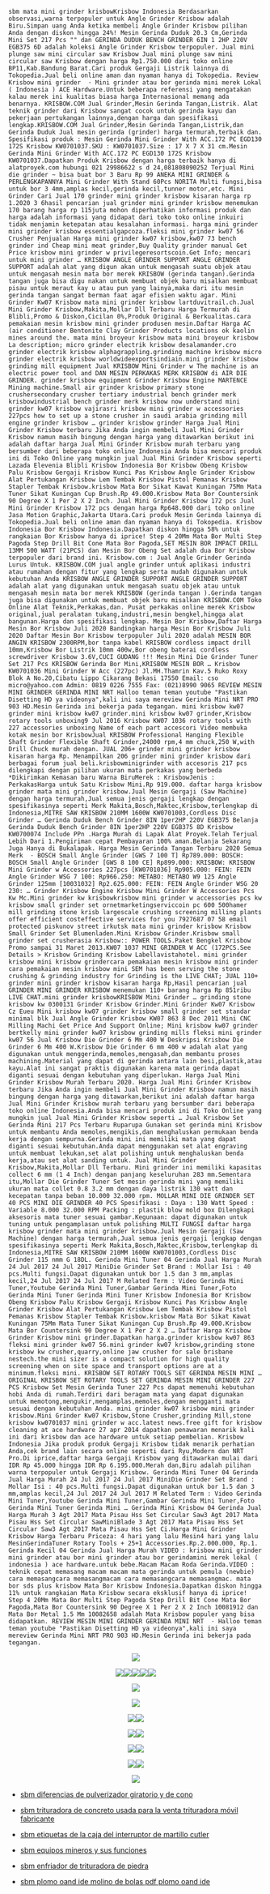 
```
sbm mata mini grinder krisbowKrisbow Indonesia Berdasarkan observasi,warna terpopuler untuk Angle Grinder Krisbow adalah Biru.Simpan uang Anda ketika membeli Angle Grinder Krisbow pilihan Anda dengan diskon hingga 24%! Mesin Gerinda Duduk 20.3 Cm,Gerinda Mini Set 217 Pcs "" dan GERINDA DUDUK BENCH GRINDER 6IN 1 2HP 220V EGB375 6D adalah koleksi Angle Grinder Krisbow terpopuler. Jual mini plunge saw mini circular saw Krisbow Jual mini plunge saw mini circular saw Krisbow dengan harga Rp1.750.000 dari toko online BP11,Kab.Bandung Barat.Cari produk Gergaji Listrik lainnya di Tokopedia.Jual beli online aman dan nyaman hanya di Tokopedia. Review Krisbow mini grinder  · Mini grinder atau bor gerinda mini merek Lokal ( Indonesia ) ACE Hardware.Untuk beberapa referensi yang mengatakan kalau merek ini kualitas biasa harga Internasional memang ada benarnya. KRISBOW.COM Jual Grinder,Mesin Gerinda Tangan,Listrik. Alat teknik grinder dari Krisbow sangat cocok untuk gerinda kayu dan pekerjaan pertukangan lainnya,dengan harga dan spesifikasi lengkap.KRISBOW.COM Jual Grinder,Mesin Gerinda Tangan,Listrik,dan Gerinda Duduk Jual mesin gerinda (grinder) harga termurah,terbaik dan. Spesifikasi produk : Mesin Gerinda Mini Grinder With ACC.172 PC EGD130 172S Krisbow KW0701037.SKU : KW0701037.Size : 17 X 7 X 31 cm.Mesin Gerinda Mini Grinder With ACC.172 PC EGD130 172S Krisbow KW0701037.Dapatkan Produk Krisbow dengan harga terbaik hanya di alatproyek.com hubungi 021 29986622 s d 24,081808090252 Terjual Mini die grinder ~ bisa buat bor 3 Baru Rp 99 ANEKA MINI GRINDER & PERLENGKAPANNYA Mini Grinder With Stand 60Pcs NORITA Multi fungsi,bisa untuk bor 3 4mm,amplas kecil,gerinda kecil,tunner motor,etc. Mini Grinder Cari Jual 170 grinder mini grinder krisbow kisaran harga rp 1.2020 3 6hasil pencarian jual grinder mini grinder krisbow menemukan 170 barang harga rp 115juta mohon diperhatikan informasi produk dan harga adalah informasi yang didapat dari toko toko online inkuiri tidak menjamin ketepatan atau kesalahan informasi. harga mini grinder mini grinder krisbow essentialgapcoza.fleksi mini grinder kw07 56 Crusher Penjualan Harga mini grinder kw07 krisbow,kw07 73 bench grinder ind Cheap mini meat grinder,Buy Quality grinder manual Get Price krisbow mini grinder w privilegeresortscoin.Get Info; mencari untuk mini grinder … KRISBOW ANGLE GRINDER SUPPORT ANGLE GRINDER SUPPORT adalah alat yang digun akan untuk mengasah suatu objek atau untuk mengasah mesin mata bor merek KRISBOW (gerinda tangan).Gerinda tangan juga bisa digu nakan untuk membuat objek baru misalkan membuat pisau untuk meraut kay u atau pun yang lainya,maka dari itu mesin gerinda tangan sangat berman faat agar efisien waktu agar. Mini Grinder Kw07 Krisbow mata mini grinder krisbow lartduvitrail.ch.Jual Mini Grinder Krisbow,Makita,Mollar Dll Terbaru Harga Termurah di Blibli,Promo & Diskon,Cicilan 0%,Produk Original & Berkualitas.cara pemakaian mesin krisbow mini grinder produsen mesin.Daftar Harga AC (air conditioner Bentonite Clay Grinder Products locations ok kaolin mines around the. mata mini broyeur krisbow mata mini broyeur krisbow La description; micro grinder electrik krisbow desalamander.cro grinder electrik krisbow alphagrappling.grinding machine krisbow micro grinder electrik krisbow worldwideexportsindiain.mini grinder krisbow grinding mill equipment Jual KRISBOW Mini Grinder w The machine is an electric power tool and DAN MESIN PERKAKAS MERK KRISBOW di AIR DIE GRINDER. grinder krisbow equipment Grinder Krisbow Engine MARTENCE Mining machine.Small air grinder krisbow primary stone crushersecondary crusher tertiary industrial bench grinder merk krisbowindustrial bench grinder merk krisbow now understand mini grinder kw07 krisbow vajirasri krisbow mini grinder w accessories 227pcs how to set up a stone crusher in saudi arabia grinding mill engine grinder krisbow … grinder krisbow grinder Harga Jual Mini Grinder Krisbow terbaru Jika Anda ingin membeli Jual Mini Grinder Krisbow namun masih bingung dengan harga yang ditawarkan berikut ini adalah daftar harga Jual Mini Grinder Krisbow murah terbaru yang bersumber dari beberapa toko online Indonesia Anda bisa mencari produk ini di Toko Online yang mungkin jual Jual Mini Grinder Krisbow seperti Lazada Elevenia Blibli Krisbow Indonesia Bor Krisbow Obeng Krisbow Palu Krisbow Gergaji Krisbow Kunci Pas Krisbow Angle Grinder Krisbow Alat Pertukangan Krisbow Lem Tembak Krisbow Pistol Pemanas Krisbow Stapler Tembak Krisbow.krisbow Mata Bor Sikat Kawat Kuningan 75Mm Mata Tuner Sikat Kuningan Cup Brush.Rp 49.000.Krisbow Mata Bor Countersink 90 Degree X 1 Per 2 X 2 Inch. Jual Mini Grinder Krisbow 172 pcs Jual Mini Grinder Krisbow 172 pcs dengan harga Rp648.000 dari toko online Jasa Motion Graphic,Jakarta Utara.Cari produk Mesin Gerinda lainnya di Tokopedia.Jual beli online aman dan nyaman hanya di Tokopedia. Krisbow Indonesia Bor Krisbow Indonesia.Dapatkan diskon hingga 58% untuk rangkaian Bor Krisbow hanya di iprice! Step 4 20Mm Mata Bor Multi Step Pagoda Step Drill Bit Cone Mata Bor Pagoda,SET MESIN BOR IMPACT DRILL 13MM 500 WATT (21PCS) dan Mesin Bor Obeng Set adalah dua Bor Krisbow terpopuler dari brand ini. Krisbow.com : Jual Angle Grinder Gerinda Lurus Untuk. KRISBOW.COM jual angle grinder untuk aplikasi industri atau rumahan dengan fitur yang lengkap serta mudah digunakan untuk kebutuhan Anda KRISBOW ANGLE GRINDER SUPPORT ANGLE GRINDER SUPPORT adalah alat yang digunakan untuk mengasah suatu objek atau untuk mengasah mesin mata bor merek KRISBOW (gerinda tangan ).Gerinda tangan juga bisa digunakan untuk membuat objek baru misalkan KRISBOW.COM Toko Online Alat Teknik,Perkakas,dan. Pusat perkakas online merek Krisbow original,jual peralatan tukang,industri,mesin bengkel,hingga alat bangunan.Harga dan spesifikasi lengkap. Mesin Bor Krisbow,Daftar Harga Mesin Bor Krisbow Juli 2020 Bandingkan harga Mesin Bor Krisbow Juli 2020 Daftar Mesin Bor Krisbow terpopuler Juli 2020 adalah MESIN BOR ANGIN KRISBOW 2300RPM,bor tanpa kabel KRISBOW cordless impact drill 10mm,Krisbow Bor Listrik 10mm 400w,Bor obeng baterai cordless screwdriver Krisbow 3.6V,CUCI GUDANG !!! Mesin Mini Die Grinder Tuner Set 217 Pcs KRISBOW Gerinda Bor Mini,KRISBOW MESIN BOR … Krisbow KW0701036 Mini Grinder W Acc (227pc) Jl.MH.Thamrin Kav.5 Ruko Roxy Blok A No.20,Cibatu Lippo Cikarang Bekasi 17550 Email: cso micro@yahoo.com Admin: 0819 0226 7555 Fax: (021)8990 9065 REVIEW MESIN MINI GRINDER GERINDA MINI NRT Halloo teman teman youtube "Pastikan Disetting HD ya videonya",kali ini saya mereview Gerinda Mini NRT PRO 903 HD.Mesin Gerinda ini bekerja pada tegangan. mini krisbow kw07 grinder mini krisbow kw07 grinder.mini krisbow kw07 grinder,Krisbow rotary tools unboxing9 Jul 2016 Krisbow KW07 1036 rotary tools with 227 accessories unboxing Name of each part accescori Video membuka kotak mesin bor KrisbowJual KRISBOW Professional Hanging Flexible Shaft Grinder Flexible Shaft Grinder,24000 rpm,4 mm chuck,250 W,with Drill Chuck murah dengan. JUAL 206+ grinder mini grinder krisbow kisaran harga Rp. Menampilkan 206 grinder mini grinder krisbow dari berbagai forum jual beli.krisbowminigrinder with accesoris 217 pcs dilengkapi dengan pilihan ukuran mata perkakas yang berbeda *Dikirimkan Kemasan baru Warna BiruMerek : KrisbowJenis : PerkakasHarga untuk Satu Krisbow Mini.Rp 919.000. daftar harga krisbow grinder mata mini grinder krisbow.Jual Mesin Gergaji (Saw Machine) dengan harga termurah,Jual semua jenis gergaji lengkap dengan spesifikasinya seperti Merk Makita,Bosch,Maktec,Krisbow,terlengkap di Indonesia,MITRE SAW KRISBOW 210MM 1600W KW0701003,Cordless Disc Grinder … Gerinda Duduk Bench Grinder 8IN 1per2HP 220V EGB375 Belanja Gerinda Duduk Bench Grinder 8IN 1per2HP 220V EGB375 8D Krisbow KW0700074 Include PPn .Harga Murah di Lapak Alat Proyek.Telah Terjual Lebih Dari 1.Pengiriman cepat Pembayaran 100% aman.Belanja Sekarang Juga Hanya di Bukalapak. Harga Mesin Gerinda Tangan Terbaru 2020 Semua Merk  · BOSCH Small Angle Grinder [GWS 7 100 T] Rp789.000: BOSCH: BOSCH Small Angle Grinder [GWS 8 100 CE] Rp899.000: KRISBOW: KRISBOW Mini Grinder w Accessories 227pcs [KW0701036] Rp905.000: FEIN: FEIN Angle Grinder WSG 7 100: Rp966.250: METABO: METABO W9 125 Angle Grinder 125mm [10031032] Rp2.625.000: FEIN: FEIN Angle Grinder WSG 20 230: … Grinder Krisbow Engine Krisbow Mini Grinder W Accessories Pcs Kw Mc.Mini grinder kw krisbowkrisbow mini grinder w accessories pcs kw krisbow small grinder set ornetmarketingserviccoin pc 600 500hamer mill grinding stone krisb largescale crushing screening milling plants offer efficient costeffective services for you 7927687 07 58 email protected piskunov street irkutsk mata mini grinder krisbow Krisbow Small Grinder Set Blumenladen.Mini Krisbow Grinder.Krisbow small grinder set crusherasia Krisbow:: POWER TOOLS.Paket Bengkel Krisbow Promo sampai 31 Maret 2013.KW07 1037 MINI GRINDER W ACC (172PCS.See Details > Krisbow Grinding Krisbow Labellavistahotel. mini grinder krisbow mini krisbow grindercara pemakaian mesin krisbow mini grinder cara pemakaian mesin krisbow mini SEM has been serving the stone crushing & grinding industry for Grinding is the LIVE CHAT; JUAL 110+ grinder mini grinder krisbow kisaran harga Rp,Hasil pencarian jual GRINDER MINI GRINDER KRISBOW menemukan 110+ barang harga Rp 851ribu LIVE CHAT.mini grinder krisbowKRISBOW Mini Grinder … grinding stone krisbow kw 0300131 Grinder Krisbow Grinder.Mini Grinder Kw07 Krisbow Cz Eueu Mini krisbow kw07 grinder krisbow small grinder set standar minimal blk Jual Angle Grinder Krisbow KW07 863 8 Dec 2011 Mini CNC Milling Machi Get Price And Support Online; Mini krisbow kw07 grinder bertkelly mini grinder kw07 krisbow grinding mills fleksi mini grinder kw07 56 Jual Krisbow Die Grinder 6 Mm 400 W Deskripsi Krisbow Die Grinder 6 Mm 400 W.Krisbow Die Grinder 6 mm 400 w adalah alat yang digunakan untuk menggerinda,memoles,mengasah,dan membantu proses machining.Material yang dapat di gerinda antara lain besi,plastik,atau kayu.Alat ini sangat praktis digunakan karena mata gerinda dapat diganti sesuai dengan kebutuhan yang diperlukan. Harga Jual Mini Grinder Krisbow Murah Terbaru 2020. Harga Jual Mini Grinder Krisbow terbaru Jika Anda ingin membeli Jual Mini Grinder Krisbow namun masih bingung dengan harga yang ditawarkan,berikut ini adalah daftar harga Jual Mini Grinder Krisbow murah terbaru yang bersumber dari beberapa toko online Indonesia.Anda bisa mencari produk ini di Toko Online yang mungkin jual Jual Mini Grinder Krisbow seperti … Jual Krisbow Set Gerinda Mini 217 Pcs Terbaru Ruparupa Gunakan set gerinda mini Krisbow untuk membantu Anda memoles,mengikis,dan menghaluskan permukaan benda kerja dengan sempurna.Gerinda mini ini memiliki mata yang dapat diganti sesuai kebutuhan.Anda dapat menggunakan set alat engraving untuk membuat lekukan,set alat polishing untuk menghaluskan benda kerja,atau set alat sanding untuk. Jual Mini Grinder Krisbow,Makita,Mollar Dll Terbaru. Mini grinder ini memiliki kapasitas collect 6 mm (1 4 Inch) dengan panjang keseluruhan 283 mm.Sementara itu,Mollar Die Grinder Tuner Set mesin gerinda mini yang memiliki ukuran mata collet 0.8 3.2 mm dengan daya listrik 130 watt dan kecepatan tanpa beban 10.000 32.000 rpm. MOLLAR MINI DIE GRINDER SET 40 PCS MINI DIE GRINDER 40 PCS Spesifikasi : Daya : 130 Watt Speed : Variable 8.000 32.000 RPM Packing : plastik blow mold box Dilengkapi aksesoris mata tuner sesuai gambar.Kegunaan: dapat digunakan untuk tuning untuk pengamplasan untuk polishing MULTI FUNGSI daftar harga krisbow grinder mata mini grinder krisbow.Jual Mesin Gergaji (Saw Machine) dengan harga termurah,Jual semua jenis gergaji lengkap dengan spesifikasinya seperti Merk Makita,Bosch,Maktec,Krisbow,terlengkap di Indonesia,MITRE SAW KRISBOW 210MM 1600W KW0701003,Cordless Disc Grinder 115 nmm G 18DL. Gerinda Mini Tuner 04 Gerinda Jual Harga Murah 24 Jul 2017 24 Jul 2017 MiniDie Grinder Set Brand : Mollar Isi : 40 pcs.Multi fungsi.Dapat digunakan untuk bor 1.5 dan 3 mm,amplas kecil,24 Jul 2017 24 Jul 2017 M Related Term : Video Gerinda Mini Tuner,Youtube Gerinda Mini Tuner,Gambar Gerinda Mini Tuner,Foto Gerinda Mini Tuner Gerinda Mini Tuner Krisbow Indonesia Bor Krisbow Obeng Krisbow Palu Krisbow Gergaji Krisbow Kunci Pas Krisbow Angle Grinder Krisbow Alat Pertukangan Krisbow Lem Tembak Krisbow Pistol Pemanas Krisbow Stapler Tembak Krisbow.krisbow Mata Bor Sikat Kawat Kuningan 75Mm Mata Tuner Sikat Kuningan Cup Brush.Rp 49.000.Krisbow Mata Bor Countersink 90 Degree X 1 Per 2 X 2 … Daftar Harga Krisbow Grinder Krisbow mini grinder.Dapatkan harga.grinder krisbow kw07 863 fleksi mini grinder kw07 56.mini grinder kw07 krisbow,grinding stone krisbow kw crusher,quarry,online jaw crusher for sale brisbane nestech.the mini sizer is a compact solution for high quality screening when on site space and transport options are at a minimum.fleksi mini. KRISBOW SET ROTARY TOOLS SET GERINDA MESIN MINI … ORIGINAL KRISBOW SET ROTARY TOOLS SET GERINDA MESIN MINI GRINDER 227 PCS Krisbow Set Mesin Gerinda Tuner 227 Pcs dapat memenuhi kebutuhan hobi Anda di rumah.Terdiri dari beragam mata yang dapat digunakan untuk memotong,mengukir,mengamplas,memoles,dengan mengganti mata sesuai dengan kebutuhan Anda. mini grinder kw07 krisbow mini grinder krisbow.Mini Grinder Kw07 Krisbow,Stone Crusher,grinding Mill,stone krisbow kw0701037 mini grinder w acc.latest news.free gift for krisbow cleaning at ace hardware 27 apr 2014 dapatkan penawaran menarik kali ini dari krisbow dan ace hardware untuk setiap pembelian. Krisbow Indonesia Jika produk produk Gergaji Krisbow tidak menarik perhatian Anda,cek brand lain secara online seperti dari Ryu,Modern dan NRT Pro.Di iprice,daftar harga Gergaji Krisbow yang ditawarkan mulai dari IDR Rp 45.000 hingga IDR Rp 6.195.000.Merah dan,Biru adalah pilihan warna terpopuler untuk Gergaji Krisbow. Gerinda Mini Tuner 04 Gerinda Jual Harga Murah 24 Jul 2017 24 Jul 2017 MiniDie Grinder Set Brand : Mollar Isi : 40 pcs.Multi fungsi.Dapat digunakan untuk bor 1.5 dan 3 mm,amplas kecil,24 Jul 2017 24 Jul 2017 M Related Term : Video Gerinda Mini Tuner,Youtube Gerinda Mini Tuner,Gambar Gerinda Mini Tuner,Foto Gerinda Mini Tuner Gerinda Mini … Gerinda Mini Krisbow 04 Gerinda Jual Harga Murah 3 Agt 2017 Mata Pisau Hss Set Circular Saw3 Agt 2017 Mata Pisau Hss Set Circular SawMiniBlade 3 Agt 2017 Mata Pisau Hss Set Circular Saw3 Agt 2017 Mata Pisau Hss Set Ci.Harga Mini Grinder Krisbow Harga Terbaru Priceza: 4 hari yang lalu Mesin4 hari yang lalu MesinGerindaTuner Rotary Tools + 25+1 Accessories.Rp.2.000.000, Rp.1. Gerinda Kecil 04 Gerinda Jual Harga Murah VIDEO : krisbow mini grinder mini grinder atau bor mini grinder atau bor gerindamini merek lokal ( indonesia ) ace hardware.untuk bebe.Macam Macam Roda Gerinda.VIDEO : teknik cepat memasang macam macam mata gerinda untuk pemula (newbie) cara memasangcara memasangmacam cara memasangcara memasangmac. mata bor sds plus krisbow Mata Bor Krisbow Indonesia.Dapatkan diskon hingga 11% untuk rangkaian Mata Krisbow secara eksklusif hanya di iprice! Step 4 20Mm Mata Bor Multi Step Pagoda Step Drill Bit Cone Mata Bor Pagoda,Mata Bor Countersink 90 Degree X 1 Per 2 X 2 Inch 10081912 dan Mata Bor Metal 1.5 Mm 10082658 adalah Mata Krisbow populer yang bisa didapatkan. REVIEW MESIN MINI GRINDER GERINDA MINI NRT  · Halloo teman teman youtube "Pastikan Disetting HD ya videonya",kali ini saya mereview Gerinda Mini NRT PRO 903 HD.Mesin Gerinda ini bekerja pada tegangan. 
```

<div align="center">

<a href="https://es-crusher.shibang-china.com/github&k=sbm+mata+mini+grinder+krisbow"><img src="https://static.shibang-china.com/es/crusher/logo.jpg"></a>

<a href="https://es-crusher.shibang-china.com/github&k=sbm+mata+mini+grinder+krisbow"><img src="https://static.shibang-china.com/es/crusher/index.jpg"></a><a href="https://es-crusher.shibang-china.com/material.htmlgithub&k=sbm+mata+mini+grinder+krisbow"><img src="https://static.shibang-china.com/es/crusher/material.jpg"></a><a href="https://es-crusher.shibang-china.com/application.htmlgithub&k=sbm+mata+mini+grinder+krisbow"><img src="https://static.shibang-china.com/es/crusher/application.jpg"></a><a href="https://es-crusher.shibang-china.com/aboutus.htmlgithub&k=sbm+mata+mini+grinder+krisbow"><img src="https://static.shibang-china.com/es/crusher/aboutus.jpg"></a><a href="https://es-crusher.shibang-china.com/contact.htmlgithub&k=sbm+mata+mini+grinder+krisbow"><img src="https://static.shibang-china.com/es/crusher/contact.jpg"></a>

<a href="https://es-crusher.shibang-china.com/github&k=sbm+mata+mini+grinder+krisbow"><img src="https://static.shibang-china.com/es/crusher/banner.jpg"></a>

<a href="https://swt.shibang-china.com/github&k=sbm+mata+mini+grinder+krisbow"><img src="https://static.shibang-china.com/es/crusher/text.jpg"></a>

<a href="https://swt.shibang-china.com/github&k=sbm+mata+mini+grinder+krisbow"><img src="https://static.shibang-china.com/es/crusher/chat.jpg"></a><a href="https://es-crusher.shibang-china.com/contact.htmlgithub&k=sbm+mata+mini+grinder+krisbow"><img src="https://static.shibang-china.com/es/crusher/message.jpg"></a>

<a href="https://es-crusher.shibang-china.com/products/pe.htmlgithub&k=sbm+mata+mini+grinder+krisbow"><img src="https://static.shibang-china.com/es/crusher/pe.jpg"></a><a href="https://es-crusher.shibang-china.com/products/pf.htmlgithub&k=sbm+mata+mini+grinder+krisbow"><img src="https://static.shibang-china.com/es/crusher/pf.jpg"></a>

<a href="https://es-crusher.shibang-china.com/products/hpt.htmlgithub&k=sbm+mata+mini+grinder+krisbow"><img src="https://static.shibang-china.com/es/crusher/hpt.jpg"></a><a href="https://es-crusher.shibang-china.com/products/vsi.htmlgithub&k=sbm+mata+mini+grinder+krisbow"><img src="https://static.shibang-china.com/es/crusher/vsi.jpg"></a>

<a href="https://es-crusher.shibang-china.com/products/klv.htmlgithub&k=sbm+mata+mini+grinder+krisbow"><img src="https://static.shibang-china.com/es/crusher/klv.jpg"></a><a href="https://es-crusher.shibang-china.com/products/portable.htmlgithub&k=sbm+mata+mini+grinder+krisbow"><img src="https://static.shibang-china.com/es/crusher/portable.jpg"></a>

<a href="https://swt.shibang-china.com/github&k=sbm+mata+mini+grinder+krisbow"><img src="https://static.shibang-china.com/es/crusher/case.jpg"></a>

</div>


* [sbm diferencias de pulverizador giratorio y de cono](sbm%20diferencias%20de%20pulverizador%20giratorio%20y%20de%20cono.md)

* [sbm trituradora de concreto usada para la venta trituradora móvil fabricante](sbm%20trituradora%20de%20concreto%20usada%20para%20la%20venta%20trituradora%20m%C3%B3vil%20fabricante.md)

* [sbm etiquetas de la caja del interruptor de martillo cutler](sbm%20etiquetas%20de%20la%20caja%20del%20interruptor%20de%20martillo%20cutler.md)

* [sbm equipos mineros y sus funciones](sbm%20equipos%20mineros%20y%20sus%20funciones.md)

* [sbm enfriador de trituradora de piedra](sbm%20enfriador%20de%20trituradora%20de%20piedra.md)

* [sbm plomo oand ide molino de bolas pdf plomo oand ide](sbm%20plomo%20oand%20ide%20molino%20de%20bolas%20pdf%20plomo%20oand%20ide.md)